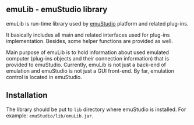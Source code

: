 emuLib - emuStudio library
--------------------------

emuLib is run-time library used by [emuStudio](http://github.com/vbmacher/emuStudio) platform and related plug-ins.

It basically includes all main and related interfaces used for plug-ins implementation. Besides, some helper functions
are provided as well.

Main purpose of emuLib is to hold information about used emulated computer (plug-ins objects and their connection
information) that is provided to emuStudio. Currently, emuLib is not just a back-end of emulation and emuStudio is not
just a GUI front-end. By far, emulation control is located in emuStudio.


Installation
------------

The library should be put to `lib` directory where emuStudio is installed.
For example: `emuStudio/lib/emuLib.jar`.
